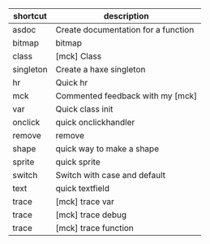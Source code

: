 | shortcut | description |
| --- | --- |
| asdoc | Create documentation for a function |
| bitmap | bitmap |
| class | [mck] Class |
| singleton | Create a haxe singleton |
| hr | Quick hr |
| mck | Commented feedback with my [mck] |
| var | Quick class init |
| onclick | quick onclickhandler |
| remove | remove |
| shape | quick way to make a shape |
| sprite | quick sprite |
| switch | Switch with case and default |
| text | quick textfield |
| trace | [mck] trace var |
| trace | [mck] trace debug |
| trace | [mck] trace function |
